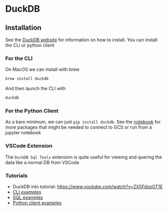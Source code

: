 # DuckDB

## Installation

See the [DuckDB website](https://duckdb.org/docs/installation/?version=stable&environment=cli&platform=macos&download_method=package_manager) for information on how to install. You can install the CLI or python client 


### For the CLI

On MacOS we can install with brew

```bash
brew install duckdb
```

And then launch the CLI with

```bash
duckdb
```

### For the Python Client

As a bare minimum, we can just `pip install duckdb`. See the [notebook](duckdb_python_client.ipynb) for more packages that might be needed to connect to GCS or run from a jupyter notebook

### VSCode Extension

The `DuckDB Sql Tools` extension is quite useful for viewing and quering the data like a normal DB from VSCode

### Tutorials

- DuckDB into tutorial: https://www.youtube.com/watch?v=ZX5FdqzGT1E
- [CLI examples](duckdb_cli.md)
- [SQL examples](duckdb_sql_extension.sql)
- [Python client examples](duckdb_python_client.ipynb)